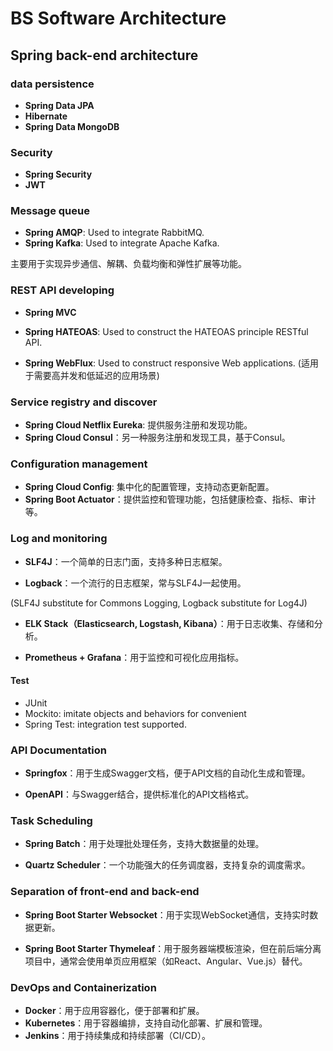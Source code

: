 # BS Software Architecture

## Spring back-end architecture

### data persistence

- **Spring Data JPA**
- **Hibernate**
- **Spring Data MongoDB**

### Security

- **Spring Security**
- **JWT**

### Message queue

- **Spring AMQP**: Used to integrate RabbitMQ.
- **Spring Kafka**: Used to integrate Apache Kafka.

主要用于实现异步通信、解耦、负载均衡和弹性扩展等功能。

### REST API developing

- **Spring MVC**

- **Spring HATEOAS**: Used to construct the HATEOAS principle RESTful API.

- **Spring WebFlux**: Used to construct responsive Web applications. (适用于需要高并发和低延迟的应用场景)

### Service registry and discover

- **Spring Cloud Netflix Eureka**: 提供服务注册和发现功能。
- **Spring Cloud Consul**：另一种服务注册和发现工具，基于Consul。

### Configuration management

- **Spring Cloud Config**: 集中化的配置管理，支持动态更新配置。
- **Spring Boot Actuator**：提供监控和管理功能，包括健康检查、指标、审计等。

### Log and monitoring

- **SLF4J**：一个简单的日志门面，支持多种日志框架。

- **Logback**：一个流行的日志框架，常与SLF4J一起使用。

(SLF4J substitute for Commons Logging, Logback substitute for Log4J)

- **ELK Stack（Elasticsearch, Logstash, Kibana）**：用于日志收集、存储和分析。

- **Prometheus + Grafana**：用于监控和可视化应用指标。

#### Test

- JUnit
- Mockito: imitate objects and behaviors for convenient
- Spring Test: integration test supported.

### API Documentation

- **Springfox**：用于生成Swagger文档，便于API文档的自动化生成和管理。

- **OpenAPI**：与Swagger结合，提供标准化的API文档格式。

### Task Scheduling

- **Spring Batch**：用于处理批处理任务，支持大数据量的处理。

- **Quartz Scheduler**：一个功能强大的任务调度器，支持复杂的调度需求。

### Separation of front-end and back-end

- **Spring Boot Starter Websocket**：用于实现WebSocket通信，支持实时数据更新。

- **Spring Boot Starter Thymeleaf**：用于服务器端模板渲染，但在前后端分离项目中，通常会使用单页应用框架（如React、Angular、Vue.js）替代。

### DevOps and Containerization

- **Docker**：用于应用容器化，便于部署和扩展。
- **Kubernetes**：用于容器编排，支持自动化部署、扩展和管理。
- **Jenkins**：用于持续集成和持续部署（CI/CD）。





